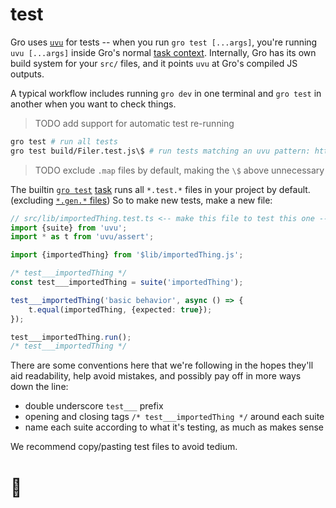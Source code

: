 # test

Gro uses [`uvu`](https://github.com/lukeed/uvu) for tests --
when you run `gro test [...args]`, you're running `uvu [...args]` inside
Gro's normal [task context](/src/docs/task.md).
Internally, Gro has its own build system for your `src/` files,
and it points `uvu` at Gro's compiled JS outputs.

A typical workflow includes running `gro dev` in one terminal
and `gro test` in another when you want to check things.

> TODO add support for automatic test re-running

```bash
gro test # run all tests
gro test build/Filer.test.js\$ # run tests matching an uvu pattern: https://github.com/lukeed/uvu
```

> TODO exclude `.map` files by default, making the `\$` above unnecessary

The builtin [`gro test`](/src/test.task.ts)
[task](/src/docs/task.md) runs all `*.test.*` files in your project by default.
(excluding [`*.gen.*` files](/src/docs/gen.md))
So to make new tests, make a new file:

```ts
// src/lib/importedThing.test.ts <-- make this file to test this one --> src/lib/importedThing.ts
import {suite} from 'uvu';
import * as t from 'uvu/assert';

import {importedThing} from '$lib/importedThing.js';

/* test___importedThing */
const test___importedThing = suite('importedThing');

test___importedThing('basic behavior', async () => {
	t.equal(importedThing, {expected: true});
});

test___importedThing.run();
/* test___importedThing */
```

There are some conventions here that we're following
in the hopes they'll aid readability, help avoid mistakes,
and possibly pay off in more ways down the line:

- double underscore `test___` prefix
- opening and closing tags `/* test___importedThing */` around each suite
- name each suite according to what it's testing, as much as makes sense

We recommend copy/pasting test files to avoid tedium.

# 🐌

